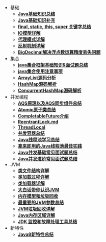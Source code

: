 [//]: # (https://cdn.jsdelivr.net/gh/phk1042791021/JavaNoteBook/docs/README.md)
- 基础
   - [**Java基础知识总结**](java/basis/java基础知识总结.md)
   - [**Java基础知识补充**](java/basis/why-there-only-value-passing-in-java.md)
   - [**final, static, this, super 关键字总结**](java/basis/java-keyword-summary.md)
   - [**IO模型详解**](java/basis/io模型详解.md)
   - [**代理模式详解**](java/basis/代理模式详解.md)
   - [**反射机制详解**](java/basis/反射机制详解.md)
   - [**BigDecimal解决浮点数运算精度丢失问题**](java/basis/bigdecimal.md)
- 集合
   - [**java集合框架基础知识&面试题总结**](java/collection/java集合框架基础知识&面试题总结.md)
   - [**java集合使用注意事项**](java/collection/java集合使用注意事项.md)
   - [**ArrayList源码分析**](java/collection/arraylist-source-code.md)
   - [**HashMap源码解析**](java/collection/hashmap-source-code.md)
   - [**ConcurrentHashMap源码解析**](java/collection/concurrent-hash-map-source-code.md)
- 并发编程
   - [**AQS原理以及AQS同步组件总结**](java/concurrent/aqs原理以及aqs同步组件总结.md)
   - [**Atomic原子类总结**](java/concurrent/atomic原子类总结.md)
   - [**CompletableFuture介绍**](java/concurrent/completablefuture-intro.md)
   - [**ReentrantLock.md**](java/concurrent/reentrantlock.md)
   - [**ThreadLocal**](java/concurrent/threadlocal.md)
   - [**并发容器总结**](java/concurrent/并发容器总结.md)
   - [**Java线程池学习总结**](java/concurrent/java线程池学习总结.md)
   - [**拿来即用的Java线程池最佳实践**](java/concurrent/拿来即用的java线程池最佳实践.md)
   - [**Java并发基础常见面试题总结**](java/concurrent/java并发基础常见面试题总结.md)
   - [**Java并发进阶常见面试题总结**](java/concurrent/java并发进阶常见面试题总结.md)
- JVM
   - [**类文件结构详解**](java/jvm/class-file-structure.md)
   - [**类加载过程详解**](java/jvm/class-loading-process.md)
   - [**类加载器详解**](java/jvm/classloader.md)
   - [**大白话带你认识JVM**](java/jvm/jvm-intro.md)
   - [**内存模型和垃圾回收**](java/jvm/memory-garbage-collection.md)
   - [**最重要的JVM参数总结**](java/jvm/jvm-parameters-intro.md)
   - [**JVM垃圾回收详解**](java/jvm/jvm-garbage-collection.md)
   - [**Java内存区域详解**](java/jvm/memory-area.md)
   - [**JDK 监控和故障处理工具总结**](java/jvm/jdk-monitoring-and-troubleshooting-tools.md)
- 新特性
  - [**Java8新特性总结**](java/new-features/java新特性总结.md)

